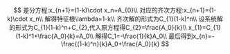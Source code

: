 $$
差分方程:x_{n+1}=(1-k)\cdot x_n+A_{0}\\
对应的齐次方程:x_{n+1}=(1-k)\cdot x_n\\
解得特征根\lambda=1-k\\
齐次解的形式为C_{1}(1-k)^n\\
设系统解的形式为C_{1}(1-k)^n+C_{2},代入原方程得C_{2}=\frac{A_0}{k}\\
x_{1}=C_{1}(1-k)^1+\frac{A_0}{k}=A_0\\
解得C_1=-\frac{1}{k}A_0\\
最后得到x_{n}=-\frac{(1-k)^n}{k}A_0+\frac{A_0}{k}
$$

